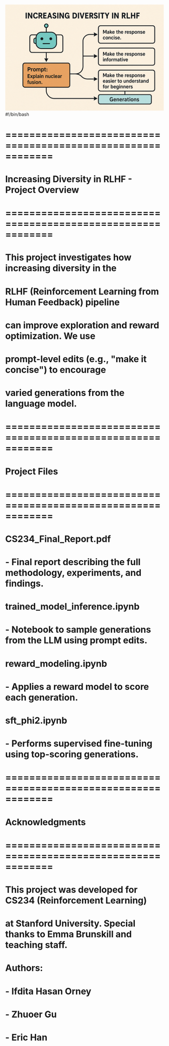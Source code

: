 ![Project Overview](./234_image.png)
#!/bin/bash
# ============================================================
#  Increasing Diversity in RLHF - Project Overview
# ============================================================

# This project investigates how increasing diversity in the 
# RLHF (Reinforcement Learning from Human Feedback) pipeline 
# can improve exploration and reward optimization. We use 
# prompt-level edits (e.g., "make it concise") to encourage 
# varied generations from the language model.

# ============================================================
#  Project Files
# ============================================================

# CS234_Final_Report.pdf
#   - Final report describing the full methodology, experiments, and findings.

# trained_model_inference.ipynb
#   - Notebook to sample generations from the LLM using prompt edits.

# reward_modeling.ipynb
#   - Applies a reward model to score each generation.

# sft_phi2.ipynb
#   - Performs supervised fine-tuning using top-scoring generations.

# ============================================================
#  Acknowledgments
# ============================================================

# This project was developed for CS234 (Reinforcement Learning) 
# at Stanford University. Special thanks to Emma Brunskill and teaching staff.

# Authors:
#   - Ifdita Hasan Orney
#   - Zhuoer Gu
#   - Eric Han
